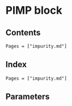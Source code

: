 # PIMP block

## Contents

```@contents
Pages = ["impurity.md"]
```

## Index

```@index
Pages = ["impurity.md"]
```

## Parameters
